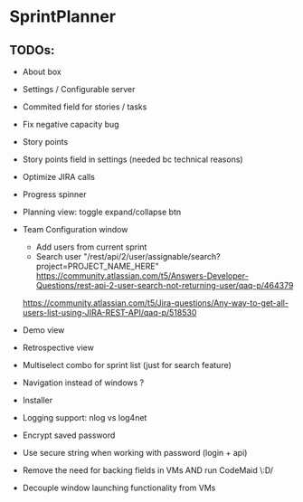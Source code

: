 # SprintPlanner
## TODOs:
* About box
* Settings / Configurable server 
* Commited field for stories / tasks
* Fix negative capacity bug
* Story points
* Story points field in settings (needed bc technical reasons)
* Optimize JIRA calls
* Progress spinner
* Planning view: toggle expand/collapse btn
* Team Configuration window 
  * Add users from current sprint
  * Search user 
  "/rest/api/2/user/assignable/search?project=PROJECT_NAME_HERE"
   https://community.atlassian.com/t5/Answers-Developer-Questions/rest-api-2-user-search-not-returning-user/qaq-p/464379

   https://community.atlassian.com/t5/Jira-questions/Any-way-to-get-all-users-list-using-JIRA-REST-API/qaq-p/518530

* Demo view
* Retrospective view
* Multiselect combo for sprint list (just for search feature)
* Navigation instead of windows ?
* Installer
* Logging support: nlog vs log4net
* Encrypt saved password
* Use secure string when working with password (login + api)
* Remove the need for backing fields in VMs AND run CodeMaid \\:D/
* Decouple window launching functionality from VMs
